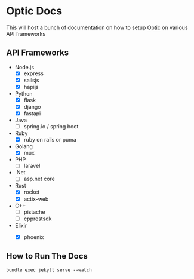 # Optic Docs

This will host a bunch of documentation on how to setup [Optic](https://useoptic.com) on various API frameworks

## API Frameworks

- Node.js
	- [X] express
	- [X] sailsjs
	- [X] hapijs
- Python
	- [X] flask
	- [X] django
	- [X] fastapi
- Java
	- [ ] spring.io / spring boot
- Ruby
	- [X] ruby on rails or puma
- Golang
	- [X] mux
- PHP
	- [ ] laravel
- .Net
	- [ ] asp.net core
- Rust
	- [X] rocket
	- [X] actix-web
- C++
	- [ ] pistache
	- [ ] cpprestsdk
- Elixir
	- [X] phoenix


## How to Run The Docs

	bundle exec jekyll serve --watch
